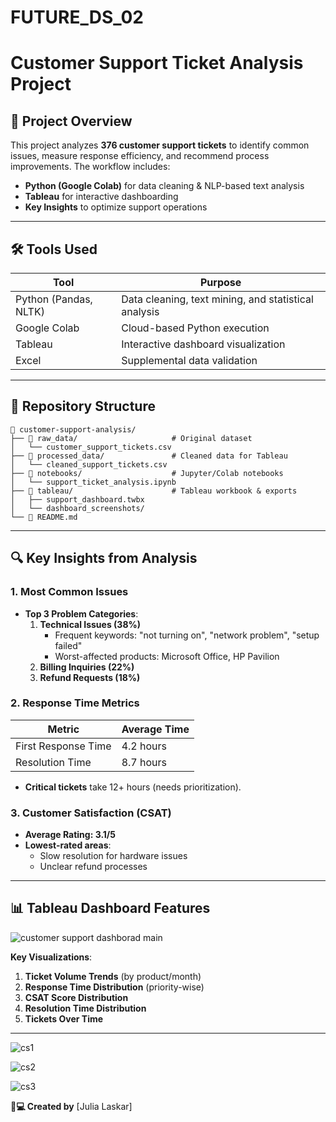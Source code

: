 # FUTURE_DS_02

# **Customer Support Ticket Analysis Project**  

## **📌 Project Overview**  
This project analyzes **376 customer support tickets** to identify common issues, measure response efficiency, and recommend process improvements. The workflow includes:  
- **Python (Google Colab)** for data cleaning & NLP-based text analysis  
- **Tableau** for interactive dashboarding  
- **Key Insights** to optimize support operations  

---

## **🛠️ Tools Used**  
| **Tool**       | **Purpose**                          |
|----------------|--------------------------------------|
| Python (Pandas, NLTK) | Data cleaning, text mining, and statistical analysis |
| Google Colab   | Cloud-based Python execution         |
| Tableau        | Interactive dashboard visualization  |
| Excel          | Supplemental data validation         |

---

## **📂 Repository Structure**  
```
📂 customer-support-analysis/
├── 📄 raw_data/                     # Original dataset
│   └── customer_support_tickets.csv  
├── 📄 processed_data/               # Cleaned data for Tableau
│   └── cleaned_support_tickets.csv  
├── 📄 notebooks/                    # Jupyter/Colab notebooks
│   └── support_ticket_analysis.ipynb  
├── 📄 tableau/                      # Tableau workbook & exports
│   ├── support_dashboard.twbx  
│   └── dashboard_screenshots/  
└── 📄 README.md                     
```

---

## **🔍 Key Insights from Analysis**  

### **1. Most Common Issues**  

- **Top 3 Problem Categories**:  
  1. **Technical Issues (38%)**  
     - Frequent keywords: "not turning on", "network problem", "setup failed"  
     - Worst-affected products: Microsoft Office, HP Pavilion  
  2. **Billing Inquiries (22%)**  
  3. **Refund Requests (18%)**  

### **2. Response Time Metrics**  
| Metric                  | Average Time |  
|-------------------------|--------------|  
| First Response Time     | 4.2 hours    |  
| Resolution Time         | 8.7 hours    |  
- **Critical tickets** take 12+ hours (needs prioritization).  

### **3. Customer Satisfaction (CSAT)**  
- **Average Rating: 3.1/5**  
- **Lowest-rated areas**:  
  - Slow resolution for hardware issues  
  - Unclear refund processes  

---

## **📊 Tableau Dashboard Features**  

![customer support dashborad main](https://github.com/user-attachments/assets/25746f85-491f-48a3-927d-41aab79b372b)

**Key Visualizations**:  
1. **Ticket Volume Trends** (by product/month)  
2. **Response Time Distribution** (priority-wise)  
3. **CSAT Score Distribution**
4. **Resolution Time Distribution**
5. **Tickets Over Time**


---
![cs1](https://github.com/user-attachments/assets/1b66eb05-63d4-41d4-b05c-e5130e149dca)

![cs2](https://github.com/user-attachments/assets/89f2252c-607d-4da6-9f99-ba55fde65432)

![cs3](https://github.com/user-attachments/assets/a3ef81ff-6472-4194-a9b4-f52854b4add6)




**👩💻 Created by** [Julia Laskar]  


